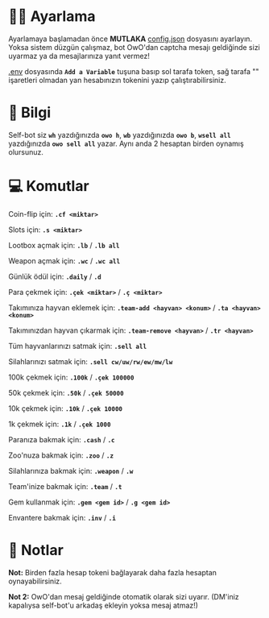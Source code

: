 # 👨‍💻 Ayarlama
Ayarlamaya başlamadan önce **MUTLAKA** [config.json](https://glitch.com/edit/#!/resolute-crawling-beet?path=config.json) dosyasını ayarlayın. Yoksa sistem düzgün çalışmaz, bot OwO'dan captcha mesajı geldiğinde sizi uyarmaz ya da mesajlarınıza yanıt vermez!

[.env](https://glitch.com/edit/#!/resolute-crawling-beet?path=.env) dosyasında **`Add a Variable`** tuşuna basıp sol tarafa token, sağ tarafa "" işaretleri olmadan yan hesabınızın tokenini yazıp çalıştırabilirsiniz.


# 🧠 Bilgi
Self-bot siz **`wh`** yazdığınızda **`owo h`**, **`wb`** yazdığınızda **`owo b`**, **`wsell all`** yazdığınızda **`owo sell all`** yazar. Aynı anda 2 hesaptan birden oynamış olursunuz.


# 💻 Komutlar
Coin-flip için: **`.cf <miktar>`**
  
Slots için: **`.s <miktar>`**

Lootbox açmak için: **`.lb`** / **`.lb all`**

Weapon açmak için: **`.wc`** / **`.wc all`**
  
Günlük ödül için: **`.daily`** / **`.d`**
  
Para çekmek için: **`.çek <miktar>`** / **`.ç <miktar>`**

Takımınıza hayvan eklemek için: **`.team-add <hayvan> <konum>`** / **`.ta <hayvan> <konum>`**

Takımınızdan hayvan çıkarmak için: **`.team-remove <hayvan>`** / **`.tr <hayvan>`**

Tüm hayvanlarınızı satmak için: **`.sell all`**

Silahlarınızı satmak için: **`.sell cw/uw/rw/ew/mw/lw`**
  
100k çekmek için: **`.100k`** / **`.çek 100000`**
  
50k çekmek için: **`.50k`** / **`.çek 50000`**
  
10k çekmek için: **`.10k`** / **`.çek 10000`**
  
1k çekmek için: **`.1k`** / **`.çek 1000`**
  
Paranıza bakmak için: **`.cash`** / **`.c`**

Zoo'nuza bakmak için: **`.zoo`** / **`.z`**

Silahlarınıza bakmak için: **`.weapon`** / **`.w`**

Team'inize bakmak için: **`.team`** / **`.t`**
  
Gem kullanmak için: **`.gem <gem id>`** / **`.g <gem id>`**
  
Envantere bakmak için: **`.inv`** / **`.i`**


# 🎈 Notlar
**Not:** Birden fazla hesap tokeni bağlayarak daha fazla hesaptan oynayabilirsiniz.

**Not 2:** OwO'dan mesaj geldiğinde otomatik olarak sizi uyarır. (DM'iniz kapalıysa self-bot'u arkadaş ekleyin yoksa mesaj atmaz!)

